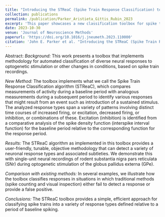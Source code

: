 ```yaml
---
title: "Introducing the STReaC (Spike Train Response Classification) toolbox"
collection: publications
permalink: /publication/Parker_Aristieta_Gittis_Rubin_2023
excerpt: 'This paper showcases a new classification toolbox for spike trains.'
date: 2023-10-30
venue: 'Journal of Neuroscience Methods'
paperurl: 'https://doi.org/10.1016/j.jneumeth.2023.110000'
citation: 'John E. Parker et al. "Introducing the STReaC (Spike Train Response Classification) toolbox". In: <i>Journal of Neuroscience Methods</i> (2023), p. 110000. doi: https://doi.org/10.1016/j.jneumeth. 2023.110000'
---
```

Abstract: <i>Background:</i>
This work presents a toolbox that implements methodology for automated classification of diverse neural responses to optogenetic stimulation or other changes in conditions, based on spike train recordings.

<i>New Method:</i>
The toolbox implements what we call the Spike Train Response Classification algorithm (STReaC), which compares measurements of activity during a baseline period with analogous measurements during a subsequent period to identify various responses that might result from an event such as introduction of a sustained stimulus. The analyzed response types span a variety of patterns involving distinct time courses of increased firing, or excitation, decreased firing, or inhibition, or combinations of these. Excitation (inhibition) is identified from a comparative analysis of the spike density function (interspike interval function) for the baseline period relative to the corresponding function for the response period.

<i>Results:</i>
The STReaC algorithm as implemented in this toolbox provides a user-friendly, tunable, objective methodology that can detect a variety of neuronal response types and associated subtleties. We demonstrate this with single-unit neural recordings of rodent substantia nigra pars reticulata (SNr) during optogenetic stimulation of the globus pallidus externa (GPe).

<i>Comparison with existing methods:</i>
In several examples, we illustrate how the toolbox classifies responses in situations in which traditional methods (spike counting and visual inspection) either fail to detect a response or provide a false positive.

<i>Conclusions:</i>
The STReaC toolbox provides a simple, efficient approach for classifying spike trains into a variety of response types defined relative to a period of baseline spiking.

